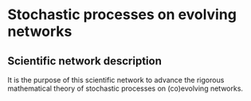 # Stochastic processes on evolving networks

## Scientific network description

It is the purpose of this scientific network to advance the rigorous
mathematical theory of stochastic processes on (co)evolving networks.

